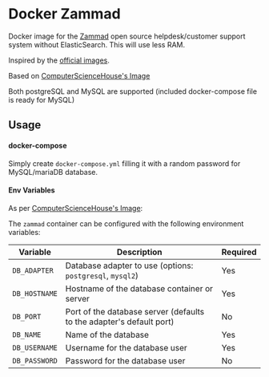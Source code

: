 # Docker Zammad

Docker image for the [Zammad](https://zammad.org) open source helpdesk/customer support system without ElasticSearch. This will use less RAM.

Inspired by the [official images](https://github.com/zammad/zammad-docker-compose).

Based on [ComputerScienceHouse's Image](https://github.com/ComputerScienceHouse/zammad-docker)

Both postgreSQL and MySQL are supported (included docker-compose file is ready for MySQL)

## Usage

#### docker-compose

Simply create `docker-compose.yml` filling it with a random password for MySQL/mariaDB database.

#### Env Variables

As per [ComputerScienceHouse's Image](https://github.com/ComputerScienceHouse/zammad-docker):

The `zammad` container can be configured with the following environment variables:

| Variable      | Description                                                          | Required |
|---------------|----------------------------------------------------------------------|----------|
| `DB_ADAPTER`  | Database adapter to use (options: `postgresql`, `mysql2`)            | Yes      |
| `DB_HOSTNAME` | Hostname of the database container or server                         | Yes      |
| `DB_PORT`     | Port of the database server (defaults to the adapter's default port) | No       |
| `DB_NAME`     | Name of the database                                                 | Yes      |
| `DB_USERNAME` | Username for the database user                                       | Yes      |
| `DB_PASSWORD` | Password for the database user                                       | No       |

